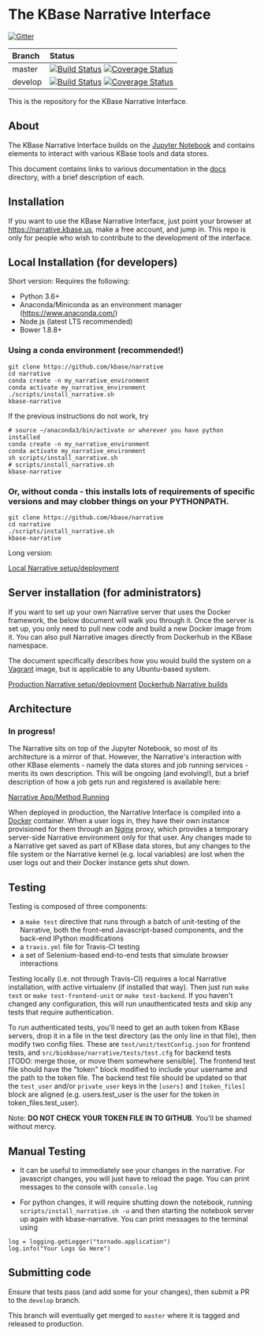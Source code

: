 # The KBase Narrative Interface

[![Gitter](https://badges.gitter.im/Join%20Chat.svg)](https://gitter.im/kbase/narrative?utm_source=badge&utm_medium=badge&utm_campaign=pr-badge&utm_content=badge)

| Branch | Status |
| :--- | :--- |
| master | [![Build Status](https://travis-ci.org/kbase/narrative.svg?branch=master)](https://travis-ci.org/kbase/narrative) [![Coverage Status](https://coveralls.io/repos/kbase/narrative/badge.svg?branch=master)](https://coveralls.io/r/kbase/narrative?branch=master) |
| develop | [![Build Status](https://travis-ci.org/kbase/narrative.svg?branch=develop)](https://travis-ci.org/kbase/narrative) [![Coverage Status](https://coveralls.io/repos/kbase/narrative/badge.svg?branch=develop)](https://coveralls.io/r/kbase/narrative?branch=develop)|

This is the repository for the KBase Narrative Interface.

## About

The KBase Narrative Interface builds on the [Jupyter Notebook](http://jupyter.org) and contains elements to interact with various KBase tools and data stores.

This document contains links to various documentation in the [docs](docs) directory, with a brief description of each.

## Installation
If you want to use the KBase Narrative Interface, just point your browser at https://narrative.kbase.us, make a free account, and jump in. This repo is only for people who wish to contribute to the development of the interface.

## Local Installation (for developers)
Short version:
Requires the following:
* Python 3.6+
* Anaconda/Miniconda as an environment manager (https://www.anaconda.com/)
* Node.js (latest LTS recommended)
* Bower 1.8.8+

### Using a conda environment (recommended!)
```
git clone https://github.com/kbase/narrative
cd narrative
conda create -n my_narrative_environment
conda activate my_narrative_environment
./scripts/install_narrative.sh
kbase-narrative
```
If the previous instructions do not work, try
```
# source ~/anaconda3/bin/activate or wherever you have python installed
conda create -n my_narrative_environment 
conda activate my_narrative_environment
sh scripts/install_narrative.sh
# scripts/install_narrative.sh
kbase-narrative
```



### Or, without conda - this installs lots of requirements of specific versions and may clobber things on your PYTHONPATH.
```
git clone https://github.com/kbase/narrative
cd narrative
./scripts/install_narrative.sh
kbase-narrative
```

Long version:

[Local Narrative setup/deployment](docs/install/local_install.md)

## Server installation (for administrators)

If you want to set up your own Narrative server that uses the Docker framework, the below document will walk you through it. Once the server is set up, you only need to pull new code and build a new Docker image from it. You can also pull Narrative images directly from Dockerhub in the KBase namespace.

The document specifically describes how you would build the system on a [Vagrant](https://www.vagrantup.com) image, but is applicable to any Ubuntu-based system.

[Production Narrative setup/deployment](docs/install/deployment.md)
[Dockerhub Narrative builds](docs/install/dockerhub_builds.md)

## Architecture

### In progress!

The Narrative sits on top of the Jupyter Notebook, so most of its architecture is a mirror of that. However, the Narrative's interaction with other KBase elements - namely the data stores and job running services - merits its own description. This will be ongoing (and evolving!), but a brief description of how a job gets run and registered is available here:

[Narrative App/Method Running](docs/developer/narrative_app_error_states.md)

When deployed in production, the Narrative Interface is compiled into a [Docker](https://www.docker.com) container. When a user logs in, they have their own instance provisioned for them through an [Nginx](http://nginx.org) proxy, which provides a temporary server-side Narrative environment only for that user. Any changes made to a Narrative get saved as part of KBase data stores, but any changes to the file system or the Narrative kernel (e.g. local variables) are lost when the user logs out and their Docker instance gets shut down.

## Testing

Testing is composed of three components:

- a `make test` directive that runs through a batch of unit-testing of the Narrative, both the front-end Javascript-based components, and the back-end IPython modifications
- a `travis.yml` file for Travis-CI testing
- a set of Selenium-based end-to-end tests that simulate browser interactions

Testing locally (i.e. not through Travis-CI) requires a local Narrative installation, with active virtualenv (if installed that way). Then just run `make test` or `make test-frontend-unit` or `make test-backend`. If you haven't changed any configuration, this will run unauthenticated tests and skip any tests that require authentication.

To run authenticated tests, you'll need to get an auth token from KBase servers, drop it in a file in the test directory (as the only line in that file), then modify two config files. These are `test/unit/testConfig.json` for frontend tests, and `src/biokbase/narrative/tests/test.cfg` for backend tests [TODO: merge those, or move them somewhere sensible]. The frontend test file should have the "token" block modified to include your username and the path to the token file. The backend test file should be updated so that the `test_user` and/or `private_user` keys in the `[users]` and `[token_files]` block are aligned (e.g. users.test_user is the user for the token in token_files.test_user).

Note: **DO NOT CHECK YOUR TOKEN FILE IN TO GITHUB**. You'll be shamed without mercy.

## Manual Testing

* It can be useful to immediately see your changes in the narrative. For javascript changes, you will just have to reload the page. You can print messages to the console with `console.log`

* For python changes, it will require shutting down the notebook, running `scripts/install_narrative.sh -u` and then starting the notebook server up again with kbase-narrative. You can print messages to the terminal using 

```
log = logging.getLogger("tornado.application")
log.info("Your Logs Go Here")
```



## Submitting code

Ensure that tests pass (and add some for your changes), then submit a PR to the `develop` branch.

This branch will eventually get merged to `master` where it is tagged and released to production.
